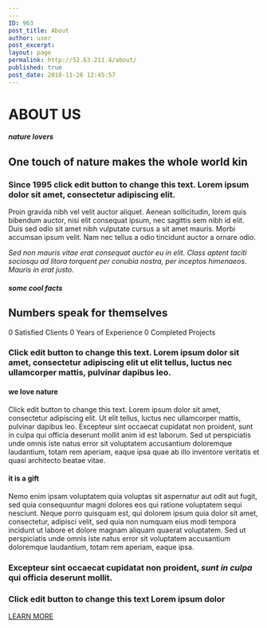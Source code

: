 ```yaml
---
---
ID: 963
post_title: About
author: user
post_excerpt:
layout: page
permalink: http://52.63.211.4/about/
published: true
post_date: 2018-11-26 12:45:57
---
```

<h1>ABOUT US</h1>		
			<h5>nature lovers</h5>		
			<h2>One touch of nature makes the whole world kin</h2>		
		<h3>Since 1995 click edit button to change this text. Lorem ipsum dolor sit amet, consectetur adipiscing elit.</h3><p>Proin gravida nibh vel velit auctor aliquet. Aenean sollicitudin, lorem quis bibendum auctor, nisi elit consequat ipsum, nec sagittis sem nibh id elit. Duis sed odio sit amet nibh vulputate cursus a sit amet mauris. Morbi accumsan ipsum velit. Nam nec tellus a odio tincidunt auctor a ornare odio.</p><p><em>Sed non mauris vitae erat consequat auctor eu in elit. Class aptent taciti sociosqu ad litora torquent per conubia nostra, per inceptos himenaeos. Mauris in erat justo.</em></p>		
			<h5>some cool facts</h5>		
			<h2>Numbers speak for themselves</h2>		
				0
							Satisfied Clients
				0
							Years of Experience
				0
							Completed Projects
		<h3>Click edit button to change this text. Lorem ipsum dolor sit amet, consectetur adipiscing elit ut elit tellus, luctus nec ullamcorper mattis, pulvinar dapibus leo.</h3>		
			<h4>we love nature</h4>		
		<p>Click edit button to change this text. Lorem ipsum dolor sit amet, consectetur adipiscing elit. Ut elit tellus, luctus nec ullamcorper mattis, pulvinar dapibus leo. Excepteur sint occaecat cupidatat non proident, sunt in culpa qui officia deserunt mollit anim id est laborum. Sed ut perspiciatis unde omnis iste natus error sit voluptatem accusantium doloremque laudantium, totam rem aperiam, eaque ipsa quae ab illo inventore veritatis et quasi architecto beatae vitae.</p>		
			<h4>it is a gift</h4>		
		<p>Nemo enim ipsam voluptatem quia voluptas sit aspernatur aut odit aut fugit, sed quia consequuntur magni dolores eos qui ratione voluptatem sequi nesciunt. Neque porro quisquam est, qui dolorem ipsum quia dolor sit amet, consectetur, adipisci velit, sed quia non numquam eius modi tempora incidunt ut labore et dolore magnam aliquam quaerat voluptatem. Sed ut perspiciatis unde omnis iste natus error sit voluptatem accusantium doloremque laudantium, totam rem aperiam, eaque ipsa.</p><h3>Excepteur sint occaecat cupidatat non proident, <em>sunt in culpa</em> qui officia deserunt mollit.</h3>		
			<h3>Click edit button to change this text Lorem ipsum dolor</h3>		
			<a href="#" role="button">
						LEARN MORE
					</a>